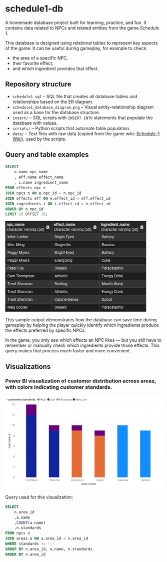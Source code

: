 # schedule1-db

A homemade database project built for learning, practice, and fun. It contains data related to NPCs and related entities from the game *Schedule 1*.

This database is designed using relational tables to represent key aspects of the game. It can be useful during gameplay, for example to check:
- the area of a specific NPC,
- their favorite effect,
- and which ingredient provides that effect.

## Repository structure

- `schedule1.sql` – SQL file that creates all database tables and relationships based on the ER diagram.
- `schedule1_database_diagram.png` – Visual entity-relationship diagram used as a base for the database structure.
- `insert/` – SQL scripts with `INSERT INTO` statements that populate the database with values.
- `scripts/` – Python scripts that automate table population.
- `data/` – Text files with raw data (copied from the game wiki: [Schedule-1 Wiki](https://schedule-1.fandom.com/)), used by the scripts.

## Query and table examples

```sql
SELECT
	n.name npc_name
	, eff.name effect_name
	, i.name ingredient_name
FROM effects_npc e
JOIN npcs n ON e.npc_id = n.npc_id
JOIN effects eff ON e.effect_id = eff.effect_id
JOIN ingredients i ON i.effect_id = e.effect_id
ORDER BY n.npc_id
LIMIT 10 OFFSET 10;
```
![](https://github.com/chambers29/schedule1-db/blob/main/examples/example_npc_effect_ingredient.png)

This sample output demonstrates how the database can save time during gameplay by helping the player quickly identify which ingredients produce the effects preferred by specific NPCs.

In the game, you only see which effects an NPC likes — but you still have to remember or manually check which ingredients provide those effects.
This query makes that process much faster and more convenient.

## Visualizations
### Power BI visualization of customer distribution across areas, with colors indicating customer standards.
![](https://github.com/chambers29/schedule1-db/blob/main/visualizations/area_standards/area_standards.png)

Query used for this visualization:
```sql
SELECT
	n.area_id
	,a.name
	,COUNT(a.name)
	,n.standards
FROM npcs n
JOIN areas a ON a.area_id = n.area_id
WHERE standards != '-'
GROUP BY n.area_id, a.name, n.standards
ORDER BY n.area_id
```
